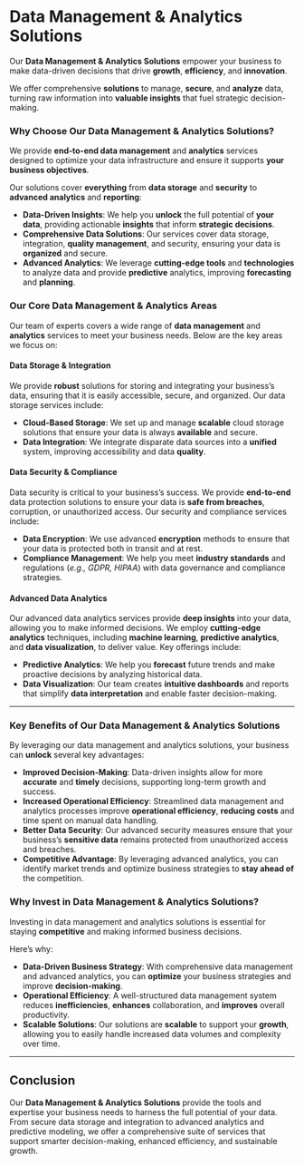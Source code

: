 # Data Management & Analytics Solutions

Our **Data Management & Analytics Solutions** empower your business to make
data-driven decisions that drive **growth**, **efficiency**, and
**innovation**. 

We offer comprehensive **solutions** to manage, **secure**, and **analyze**
data, turning raw information into **valuable insights** that fuel strategic
decision-making.

### Why Choose Our Data Management & Analytics Solutions?

We provide **end-to-end data management** and **analytics** services designed
to optimize your data infrastructure and ensure it supports **your business
objectives**. 

Our solutions cover **everything** from **data storage** and **security** to
**advanced analytics** and **reporting**:

- **Data-Driven Insights**: We help you **unlock** the full potential of
  **your data**, providing actionable **insights** that inform **strategic
  decisions**.
- **Comprehensive Data Solutions**: Our services cover data storage,
  integration, **quality management**, and security, ensuring your data is
  **organized** and secure.
- **Advanced Analytics**: We leverage **cutting-edge tools** and
  **technologies** to analyze data and provide **predictive** analytics, improving
  **forecasting** and **planning**.

### Our Core Data Management & Analytics Areas

Our team of experts covers a wide range of **data management** and
**analytics** services to meet your business needs. Below are the key areas we
focus on:

#### Data Storage & Integration

We provide **robust** solutions for storing and integrating your business’s
data, ensuring that it is easily accessible, secure, and organized. Our data
storage services include:

- **Cloud-Based Storage**: We set up and manage **scalable** cloud storage
  solutions that ensure your data is always **available** and secure.
- **Data Integration**: We integrate disparate data sources into a **unified**
  system, improving accessibility and data **quality**.

#### Data Security & Compliance

Data security is critical to your business’s success. We provide
**end-to-end** data protection solutions to ensure your data is **safe from
breaches**, corruption, or unauthorized access. Our security and compliance
services include:

- **Data Encryption**: We use advanced **encryption** methods to ensure that
  your data is protected both in transit and at rest.
- **Compliance Management**: We help you meet **industry standards** and
  regulations (*e.g., GDPR, HIPAA*) with data governance and compliance
  strategies.

#### Advanced Data Analytics

Our advanced data analytics services provide **deep insights** into your data,
allowing you to make informed decisions. We employ **cutting-edge analytics**
techniques, including **machine learning**, **predictive analytics**, and **data
visualization**, to deliver value. Key offerings include:

- **Predictive Analytics**: We help you **forecast** future trends and make
  proactive decisions by analyzing historical data.
- **Data Visualization**: Our team creates **intuitive dashboards** and
  reports that simplify **data interpretation** and enable faster decision-making.

---

### Key Benefits of Our Data Management & Analytics Solutions

By leveraging our data management and analytics solutions, your business can
**unlock** several key advantages:

- **Improved Decision-Making**: Data-driven insights allow for more
  **accurate** and **timely** decisions, supporting long-term growth and
  success.
- **Increased Operational Efficiency**: Streamlined data management and
  analytics processes improve **operational efficiency**, **reducing costs**
  and time spent on manual data handling.
- **Better Data Security**: Our advanced security measures ensure that your
  business’s **sensitive data** remains protected from unauthorized access and
  breaches.
- **Competitive Advantage**: By leveraging advanced analytics, you can identify
  market trends and optimize business strategies to **stay ahead of** the
  competition.

### Why Invest in Data Management & Analytics Solutions?

Investing in data management and analytics solutions is essential for staying
**competitive** and making informed business decisions.

Here’s why:

- **Data-Driven Business Strategy**: With comprehensive data management and
  advanced analytics, you can **optimize** your business strategies and
  improve **decision-making**.
- **Operational Efficiency**: A well-structured data management system reduces
  **inefficiencies**, **enhances** collaboration, and **improves** overall
  productivity.
- **Scalable Solutions**: Our solutions are **scalable** to support your
  **growth**, allowing you to easily handle increased data volumes and complexity
  over time.

---

## Conclusion

Our **Data Management & Analytics Solutions** provide the tools and expertise your
business needs to harness the full potential of your data. From secure data
storage and integration to advanced analytics and predictive modeling, we
offer a comprehensive suite of services that support smarter decision-making,
enhanced efficiency, and sustainable growth.
